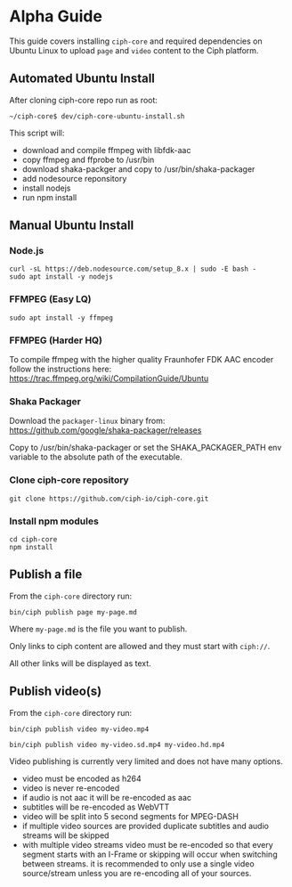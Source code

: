 # Alpha Guide

This guide covers installing `ciph-core` and required dependencies on Ubuntu
Linux to upload `page` and `video` content to the Ciph platform.

## Automated Ubuntu Install

After cloning ciph-core repo run as root:

    ~/ciph-core$ dev/ciph-core-ubuntu-install.sh

This script will:

* download and compile ffmpeg with libfdk-aac
* copy ffmpeg and ffprobe to /usr/bin
* download shaka-packger and copy to /usr/bin/shaka-packager
* add nodesource reponsitory
* install nodejs
* run npm install

## Manual Ubuntu Install

### Node.js

    curl -sL https://deb.nodesource.com/setup_8.x | sudo -E bash -
    sudo apt install -y nodejs

### FFMPEG (Easy LQ)

    sudo apt install -y ffmpeg

### FFMPEG (Harder HQ)

To compile ffmpeg with the higher quality Fraunhofer FDK AAC encoder follow the
instructions here: https://trac.ffmpeg.org/wiki/CompilationGuide/Ubuntu

### Shaka Packager

Download the `packager-linux` binary from: https://github.com/google/shaka-packager/releases

Copy to /usr/bin/shaka-packager or set the SHAKA_PACKAGER_PATH env variable to
the absolute path of the executable.

### Clone ciph-core repository

    git clone https://github.com/ciph-io/ciph-core.git

### Install npm modules

    cd ciph-core
    npm install

## Publish a file

From the `ciph-core` directory run:

    bin/ciph publish page my-page.md

Where `my-page.md` is the file you want to publish.

Only links to ciph content are allowed and they must start with `ciph://`.

All other links will be displayed as text.

## Publish video(s)

From the `ciph-core` directory run:

    bin/ciph publish video my-video.mp4

    bin/ciph publish video my-video.sd.mp4 my-video.hd.mp4

Video publishing is currently very limited and does not have many options.

* video must be encoded as h264
* video is never re-encoded
* if audio is not aac it will be re-encoded as aac
* subtitles will be re-encoded as WebVTT
* video will be split into 5 second segments for MPEG-DASH
* if multiple video sources are provided duplicate subtitles and audio streams
  will be skipped
* with multiple video streams video must be re-encoded so that every segment
  starts with an I-Frame or skipping will occur when switching between streams.
  it is recommended to only use a single video source/stream unless you are
  re-encoding all of your sources.
